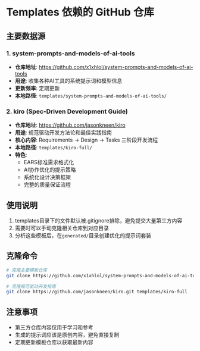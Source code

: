 # Templates 依赖的 GitHub 仓库

## 主要数据源

### 1. system-prompts-and-models-of-ai-tools
- **仓库地址**: https://github.com/x1xhlol/system-prompts-and-models-of-ai-tools
- **用途**: 收集各种AI工具的系统提示词和模型信息
- **更新频率**: 定期更新
- **本地路径**: `templates/system-prompts-and-models-of-ai-tools/`

### 2. kiro (Spec-Driven Development Guide)
- **仓库地址**: https://github.com/jasonkneen/kiro
- **用途**: 规范驱动开发方法论和最佳实践指南
- **核心内容**: Requirements → Design → Tasks 三阶段开发流程
- **本地路径**: `templates/kiro-full/`
- **特色**: 
  - EARS标准需求格式化
  - AI协作优化的提示策略
  - 系统化设计决策框架
  - 完整的质量保证流程

## 使用说明

1. templates目录下的文件默认被.gitignore排除，避免提交大量第三方内容
2. 需要时可以手动克隆相关仓库到对应目录
3. 分析这些模板后，在`generated/`目录创建优化的提示词套装

## 克隆命令

```bash
# 克隆主要模板仓库
git clone https://github.com/x1xhlol/system-prompts-and-models-of-ai-tools.git templates/system-prompts-and-models-of-ai-tools

# 克隆规范驱动开发指南
git clone https://github.com/jasonkneen/kiro.git templates/kiro-full
```

## 注意事项

- 第三方仓库内容仅用于学习和参考
- 生成的提示词应该是原创内容，避免直接复制
- 定期更新模板仓库以获取最新内容